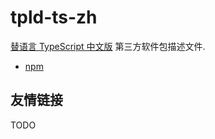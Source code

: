 # tpld-ts-zh

[替语言 TypeScript 中文版](https://github.com/fm-elpac/fm-tpl/tree/main/tpld/tpld-ts-zh)
第三方软件包描述文件.

- [npm](./npm)

## 友情链接

TODO
